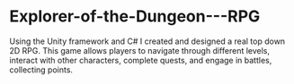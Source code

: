 # Explorer-of-the-Dungeon---RPG
Using the Unity framework and C# I created and designed a real top down 2D RPG. This game allows players to navigate through different levels, interact with other characters, complete quests, and engage in battles, collecting points.

